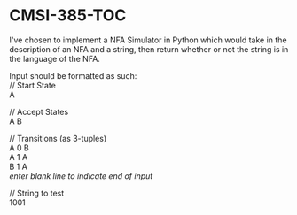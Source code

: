 # CMSI-385-TOC

I've chosen to implement a NFA Simulator in Python which would take in the description of an NFA and a string, then return whether or not the string is in the language of the NFA.

Input should be formatted as such:<br/>
// Start State<br/>
A

// Accept States<br/>
A B

// Transitions (as 3-tuples)<br/>
A 0 B<br/>
A 1 A<br/>
B 1 A<br/>
*enter blank line to indicate end of input*

// String to test<br/>
1001
